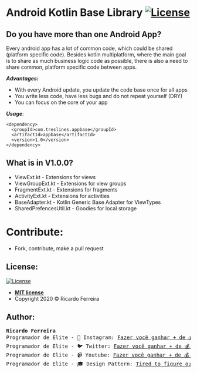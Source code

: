 
# Android Kotlin Base Library [![License](http://img.shields.io/:license-mit-blue.svg?style=flat-square)](http://badges.mit-license.org)

## Do you have more than one Android App?

Every android app has a lot of common code, which could be shared (platform specific code). Besides kotlin multiplatform, where the main goal is to share as much business logic code as possible, there is also a need to share common, platform specific code between apps.

**_Advantages:_**

- With every Android update, you update the code base once for all apps
- You write less code, have less bugs and do not repeat yourself (DRY)
- You can focus on the core of your app

**_Usage_**:
```
<dependency>
  <groupId>com.treslines.appbase</groupId>
  <artifactId>appbase</artifactId>
  <version>1.0</version>
</dependency>
```

## What is in V1.0.0?
- ViewExt.kt - Extensions for views
- ViewGroupExt.kt - Extensions for view groups
- FragmentExt.kt - Extensions for fragments
- ActivityExt.kt - Extensions for activities
- BaseAdapter.kt - Kotlin Generic Base Adapter for ViewTypes
- SharedPrefencesUtil.kt - Goodies for local storage

# Contribute:
  - Fork, contribute, make a pull request

## License:
[![License](http://img.shields.io/:license-mit-blue.svg?style=flat-square)](http://badges.mit-license.org)
- **[MIT license](http://opensource.org/licenses/mit-license.php)**
- Copyright 2020 © Ricardo Ferreira

## Author:
<pre>
<b>Ricardo Ferreira</b>
Programador de Elite - 📸 Instagram: <a href="https://www.instagram.com/progdeelite/">Fazer você ganhar + de 💰 R$700.000/ano programando!</a>  
Programador de Elite - 🐦 Twitter: <a href="https://twitter.com/progdeelite">Fazer você ganhar + de 💰 R$700.000/ano programando!</a>
Programador de Elite - 📹 Youtube: <a href="https://www.youtube.com/channel/UCsEdUK6zNAA95aGlqoBOclQ?sub_confirmation=1">Fazer você ganhar + de 💰 R$700.000/ano programando!</a>
Programador de Elite - 🎓 Design Pattern: <a href="http://codegramm.herokuapp.com/index.html">Tired to figure out adequate design patterns for your app? Try it using codegram!</a>
</pre>
